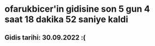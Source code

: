 # ofarukbicer'in gidisine son 5 gun 4 saat 18 dakika 52 saniye kaldi

## Gidis tarihi: 30.09.2022 :(